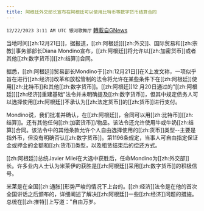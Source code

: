 ```yaml
---
title: 阿根廷外交部长宣布在阿根廷可以使用比特币等数字货币结算合同
---
```

`12/22/2023 3:11 AM UTC 银河歌舞厅` [轉載自GNews](https://gnews.org/articles/2138639)

当地时间[[zh:12月21日]]，据报道，[[zh:阿根廷]][[zh:外交]]、国际贸易和[[zh:宗教]]事务部部长Diana Mondino宣布，[[zh:阿根廷]]将允许以[[zh:加密货币]]或者其他[[zh:数字货币]][[zh:结算]]合同。

据悉，[[zh:阿根廷]]贸易部长Mondino于[[zh:12月21日]]在X上发文称，一项似乎旨在进行[[zh:经济]]改革和放松管制的法令将允许在某些条件下在[[zh:阿根廷]]使用[[zh:比特币]]和其他[[zh:数字货币]]。[[zh:阿根廷]]12 月20日通过的"[[zh:阿根廷]][[zh:经济]]重建基础"法令并未明确提及[[zh:数字货币]]，但其中规定债务人可以选择使用[[zh:阿根廷]]不承认为[[zh:法定货币]]的[[zh:货币]]进行支付。

Mondino说，我们批准并确认，在[[zh:阿根廷]]，合同可以用[[zh:比特币]][[zh:结算]]。还有其他任何[[zh:加密货币]]/物品。该法令还允许使用牛或牛奶[[zh:结算]]合同。该法令中的其他条款允许个人自由选择使用的[[zh:货币]]类型--主要是指外币，但没有明确否认[[zh:数字货币]]。第1196条规定，当事人可自由指定保证金或押金的金额和[[zh:货币]]类型，以及租赁结束后的偿还方式。

[[zh:阿根廷]]总统Javier Milei在大选中获胜后，任命Mondino为[[zh:外交部]]长。许多业内人士认为米莱伊的获胜是[[zh:阿根廷]]采用[[zh:数字货币]]的积极信号。

米莱是在全国[[zh:通胀]]形势严峻的情况下上台的。[[zh:经济]]法令是在他的首次全国讲话之后颁布的，详细阐述了解决[[zh:阿根廷]]一些[[zh:经济]]问题的措施。总统在[[zh:推特]]上写道："自由万岁。


